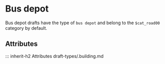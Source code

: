 # Bus depot

Bus depot drafts have the type of `bus depot` and
belong to the `$cat_road00` category by default.

## Attributes
::: inherit-h2 Attributes draft-types/.building.md
